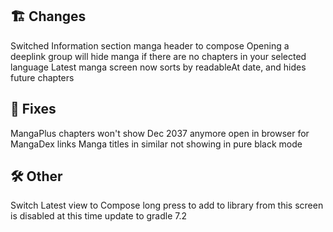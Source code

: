 ## 🏗️ Changes
Switched Information section manga header to compose
Opening a deeplink group will hide manga if there are no chapters in your selected language
Latest manga screen now sorts by readableAt date, and hides future chapters
## 🐜 Fixes
MangaPlus chapters won't show Dec 2037 anymore
open in browser for MangaDex links
Manga titles in similar not showing in pure black mode
## 🛠️ Other
Switch Latest view to Compose long press to add to library from this screen is disabled at this time
update to gradle 7.2

